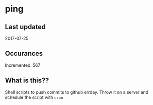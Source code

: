 # ping

## Last updated
2017-07-25

## Occurances
Incremented: 567

## What is this??
Shell scripts to push commits to github errday. Throw it on a server and schedule the script with `cron`


